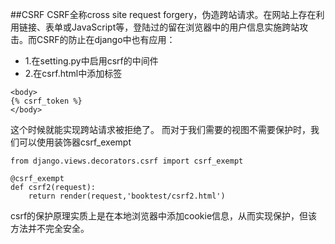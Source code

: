 ##CSRF
CSRF全称cross site request forgery，伪造跨站请求。在网站上存在利用链接、表单或JavaScript等，登陆过的留在浏览器中的用户信息实施跨站攻击。而CSRF的防止在django中也有应用：
* 1.在setting.py中启用csrf的中间件
* 2.在csrf.html中添加标签
```
<body>
{% csrf_token %}
</body>
```
这个时候就能实现跨站请求被拒绝了。
而对于我们需要的视图不需要保护时，我们可以使用装饰器csrf_exempt
```
from django.views.decorators.csrf import csrf_exempt

@csrf_exempt
def csrf2(request):
    return render(request,'booktest/csrf2.html')
```
csrf的保护原理实质上是在本地浏览器中添加cookie信息，从而实现保护，但该方法并不完全安全。